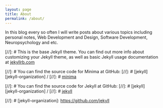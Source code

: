 ```yaml
---
layout: page
title: About
permalink: /about/
---
```

In this blog every so often I will write posts about various topics including personal notes, Web Development and Design, Software Development, Neuropsychology and etc.

[//]: # This is the base Jekyll theme. You can find out more info about customizing your Jekyll theme, as well as basic Jekyll usage documentation at [jekyllrb.com](https://jekyllrb.com/)

[//]: # You can find the source code for Minima at GitHub:
[//]: # [jekyll][jekyll-organization] /
[//]: # [minima](https://github.com/jekyll/minima)

[//]: # You can find the source code for Jekyll at GitHub:
[//]: # [jekyll][jekyll-organization] /
[//]: # [jekyll](https://github.com/jekyll/jekyll)


[//]: # [jekyll-organization]: https://github.com/jekyll
